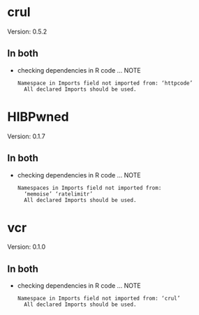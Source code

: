# crul

Version: 0.5.2

## In both

*   checking dependencies in R code ... NOTE
    ```
    Namespace in Imports field not imported from: ‘httpcode’
      All declared Imports should be used.
    ```

# HIBPwned

Version: 0.1.7

## In both

*   checking dependencies in R code ... NOTE
    ```
    Namespaces in Imports field not imported from:
      ‘memoise’ ‘ratelimitr’
      All declared Imports should be used.
    ```

# vcr

Version: 0.1.0

## In both

*   checking dependencies in R code ... NOTE
    ```
    Namespace in Imports field not imported from: ‘crul’
      All declared Imports should be used.
    ```

